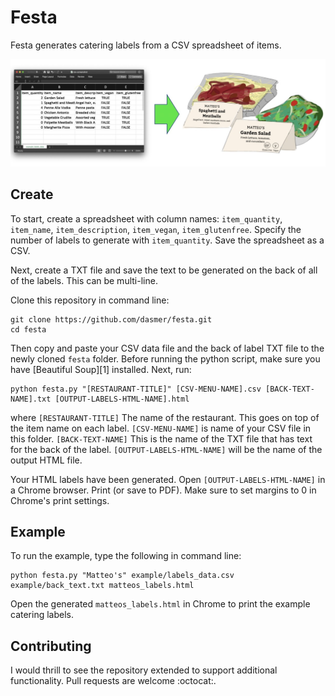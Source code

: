 # Festa

Festa generates catering labels from a CSV spreadsheet of items.

![CSV to Print/PDF Ready HTML Converter](readme-images/convert.jpg)

## Create

To start, create a spreadsheet with column names: `item_quantity`, `item_name`, `item_description`, `item_vegan`, `item_glutenfree`. Specify the number of labels to generate with `item_quantity`. Save the spreadsheet as a CSV.

Next, create a TXT file and save the text to be generated on the back of all of the labels. This can be multi-line.

Clone this repository in command line:

```
git clone https://github.com/dasmer/festa.git
cd festa
```
Then copy and paste your CSV data file and the back of label TXT file to the newly cloned `festa` folder. Before running the python script, make sure you have [Beautiful Soup][1] installed. Next, run:
```
python festa.py "[RESTAURANT-TITLE]" [CSV-MENU-NAME].csv [BACK-TEXT-NAME].txt [OUTPUT-LABELS-HTML-NAME].html
```
where
`[RESTAURANT-TITLE]` The name of the restaurant. This goes on top of the item name on each label.
`[CSV-MENU-NAME]` is name of your CSV file in this folder.
`[BACK-TEXT-NAME]` This is the name of the TXT file that has text for the back of the label.
`[OUTPUT-LABELS-HTML-NAME]` will be the name of the output HTML file.

Your HTML labels have been generated.
Open `[OUTPUT-LABELS-HTML-NAME]` in a Chrome browser.
Print (or save to PDF). Make sure to set margins to 0 in Chrome's print settings.

## Example

To run the example, type the following in command line:

```
python festa.py "Matteo's" example/labels_data.csv example/back_text.txt matteos_labels.html
```

Open the generated `matteos_labels.html` in Chrome to print the example catering labels. 


## Contributing

I would thrill to see the repository extended to support additional functionality. Pull requests are welcome :octocat:.
